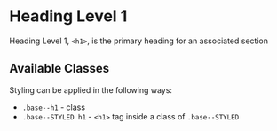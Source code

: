 # Heading Level 1

Heading Level 1, `<h1>`, is the primary heading for an associated section

## Available Classes

Styling can be applied in the following ways:

* `.base--h1` - class
* `.base--STYLED h1` - `<h1>` tag inside a class of `.base--STYLED`
